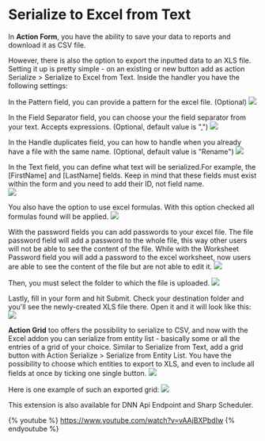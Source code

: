 # Serialize to Excel from Text

In **Action Form**, you have the ability to save your data to reports and download it as CSV file. 

However, there is also the option to export the inputted data to an XLS file.  Setting it up is pretty simple - on an existing or new button add as action Serialize > Serialize to Excel from Text. Inside the handler you have the following settings:

In the Pattern field, you can provide a pattern for the excel file. (Optional)
![][105]

In the Field Separator field, you can choose your the field separator from your text.
Accepts expressions. (Optional, default value is ",")
![][106]

In the Handle duplicates field, you can how to handle when you already have a file with the same name. (Optional, default value is "Rename")
![][107]

In the Text field, you can define what text will be serialized.For example, the [FirstName] and [LastName] fields. Keep in mind that these fields must exist within the form and you need to add their ID, not field name.  
![][92] 

You also have the option to use excel formulas. With this option checked all formulas found will be applied.
![][108]

With the password fields you can add passwords to your excel file. The file password field will add a password to the whole file, this way other users will not be able to see the content of the file. While with the Worksheet Password field you will add a password to the excel worksheet, now users are able to see the content of the file but are not able to edit it.
![][109]

Then, you must select the folder to which the file is uploaded. 
![][93] 

Lastly, fill in your form and hit Submit. Check your destination folder and you'll see the newly-created XLS file there. Open it and it will look like this: 
![][94] 

**Action Grid** too offers the possibility to serialize to CSV, and now with the Excel addon you can serialize from entity list - basically some or all the entries of a grid of your choice. Similar to Serialize from Text, add a grid button with Action Serialize > Serialize from Entity List. You have the possibility to choose which entities to export to XLS, and even to include all fields at once by ticking one single button. 
![][95] 

Here is one example of such an exported grid: 
![][96] 

This extension is also available for DNN Api Endpoint and Sharp Scheduler. 

{% youtube %} https://www.youtube.com/watch?v=vAAjBXPbdIw {% endyoutube %}


[91]: https://sites.google.com/a/dnnsharp.com/action-form-v2/_/rsrc/1426773527546/extensions/excel/both%20buttons.png
[92]: https://sites.google.com/a/dnnsharp.com/action-form-v2/_/rsrc/1426773670625/extensions/excel/serialize%20to%20excel.png
[93]: https://sites.google.com/a/dnnsharp.com/action-form-v2/_/rsrc/1426773712952/extensions/excel/excel%20folder.png
[94]: https://sites.google.com/a/dnnsharp.com/action-form-v2/_/rsrc/1426773772222/extensions/excel/text%20excel.png
[95]: https://sites.google.com/a/dnnsharp.com/action-form-v2/_/rsrc/1426773826540/extensions/excel/serialize%20entity.png
[96]: https://sites.google.com/a/dnnsharp.com/action-form-v2/_/rsrc/1426774091559/extensions/excel/grid.png
[97]: http://www.dnnsharp.com/dnn/modules/action-form-builder/whats-new
[98]: http://www.dnnsharp.com/Support#opturl=%2Faction-form
[99]: http://www.dnnsharp.com/support/request-a-video-tutorial
[100]: https://www.google.com/a/UniversalLogin?service=jotspot&continue=https://sites.google.com/a/dnnsharp.com/action-form-v2/extensions/excel
[101]: /a/dnnsharp.com/action-form-v2/system/app/pages/recentChanges
[102]: /a/dnnsharp.com/action-form-v2/system/app/pages/reportAbuse
[103]: javascript:;
[104]: http://sites.google.com
[105]: https://c254fe5a-a-f1e965b1-s-sites.googlegroups.com/a/dnnsharp.com/action-form-v2/FillePattern.bmp 
[106]: https://c254fe5a-a-f1e965b1-s-sites.googlegroups.com/a/dnnsharp.com/action-form-v2/Field%20Separator.bmp
[107]: https://c254fe5a-a-f1e965b1-s-sites.googlegroups.com/a/dnnsharp.com/action-form-v2/Handle%20Duplicates.bmp
[108]: https://c254fe5a-a-f1e965b1-s-sites.googlegroups.com/a/dnnsharp.com/action-form-v2/Use%20Excel%20functions.bmp
[109]: https://c254fe5a-a-f1e965b1-s-sites.googlegroups.com/a/dnnsharp.com/action-form-v2/Excel%20Passwords.bmp